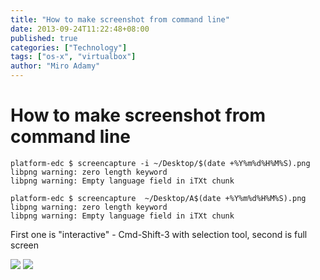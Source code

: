 ```yaml
---
title: "How to make screenshot from command line"
date: 2013-09-24T11:22:48+08:00
published: true
categories: ["Technology"]
tags: ["os-x", "virtualbox"]
author: "Miro Adamy"
---
```


# How to make screenshot from command line


```
platform-edc $ screencapture -i ~/Desktop/$(date +%Y%m%d%H%M%S).png
libpng warning: zero length keyword
libpng warning: Empty language field in iTXt chunk
 
platform-edc $ screencapture  ~/Desktop/A$(date +%Y%m%d%H%M%S).png
libpng warning: zero length keyword
libpng warning: Empty language field in iTXt chunk
```

First one is "interactive" - Cmd-Shift-3 with selection tool, second is full screen

![](/images/20130923195517.png)
![](/images/A20130923195544.png)